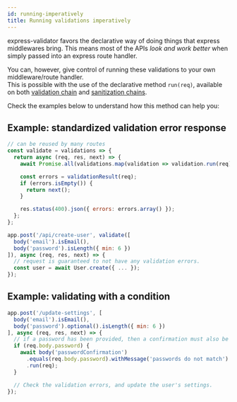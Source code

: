 ```yaml
---
id: running-imperatively
title: Running validations imperatively
---
```


express-validator favors the declarative way of doing things that express middlewares bring.
This means most of the APIs _look and work better_ when simply passed into an express route handler.

You can, however, give control of running these validations to your own middleware/route handler.  
This is possible with the use of the declarative method `run(req)`, available on both
[validation chain](api-validation-chain.md#runreq) and [sanitization chains](api-sanitization-chain.md#runreq).

Check the examples below to understand how this method can help you:

## Example: standardized validation error response
```js
// can be reused by many routes
const validate = validations => {
  return async (req, res, next) => {
    await Promise.all(validations.map(validation => validation.run(req)));

    const errors = validationResult(req);
    if (errors.isEmpty()) {
      return next();
    }

    res.status(400).json({ errors: errors.array() });
  };
};

app.post('/api/create-user', validate([
  body('email').isEmail(),
  body('password').isLength({ min: 6 })
]), async (req, res, next) => {
  // request is guaranteed to not have any validation errors.
  const user = await User.create({ ... });
});
```

## Example: validating with a condition
```js
app.post('/update-settings', [
  body('email').isEmail(),
  body('password').optional().isLength({ min: 6 })
], async (req, res, next) => {
  // if a password has been provided, then a confirmation must also be provided.
  if (req.body.password) {
    await body('passwordConfirmation')
      .equals(req.body.password).withMessage('passwords do not match')
      .run(req);
  }

  // Check the validation errors, and update the user's settings.
});
```